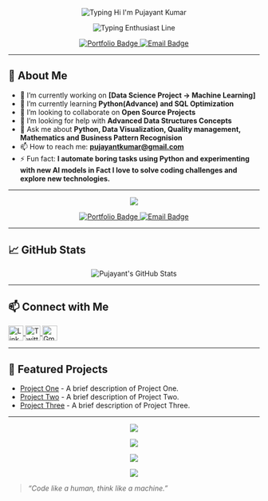 <p align="center">
  <img src="https://readme-typing-svg.herokuapp.com?font=Fira+Code&size=26&duration=2500&pause=800&center=true&vCenter=true&width=600&lines=Hi+%F0%9F%91%8B%2C+I'm+Pujayant+Kumar" alt="Typing Hi I'm Pujayant Kumar" />
</p>

<p align="center">
  <img src="https://readme-typing-svg.herokuapp.com?font=Fira+Code&size=22&duration=3000&pause=1200&center=true&vCenter=true&width=600&lines=An+aspiring+AI+%26+Data+Science+Enthusiast;Based+in+Germany" alt="Typing Enthusiast Line" />
</p>


<p align="center">
  <a href="https://falcon37-tech.github.io/PujayantKumar.github.io/" target="_blank">
    <img src="https://img.shields.io/badge/Portfolio-Visit-blue?style=for-the-badge&logo=github" alt="Portfolio Badge"/>
  </a>
  <a href="mailto:pujayantkumar@gmail.com">
    <img src="https://img.shields.io/badge/Email-Contact-red?style=for-the-badge&logo=gmail" alt="Email Badge"/>
  </a>
</p>

---


## 🚀 About Me

- 🔭 I’m currently working on **[Data Science Project -> Machine Learning]**  
- 🌱 I’m currently learning **Python(Advance) and SQL Optimization**  
- 👯 I’m looking to collaborate on **Open Source Projects**  
- 🤝 I’m looking for help with **Advanced Data Structures Concepts**  
- 💬 Ask me about **Python, Data Visualization, Quality management, Mathematics and Business Pattern Recognision**  
- 📫 How to reach me: **pujayantkumar@gmail.com**  
- ⚡ Fun fact: **I automate boring tasks using Python and experimenting with new AI models in Fact I love to solve coding challenges and explore new technologies.**

---
<p align="center">
  <img src="https://readme-typing-svg.demolab.com?font=Press+Start+2P&size=16&duration=3000&pause=1500&color=FF44AA&center=true&vCenter=true&width=800&lines=Hi+there+player!;Welcome+to+my+GitHub+README;Enjoy+the+ride+%F0%9F%9A%80" />
</p>
 

<p align="center">
  <a href="https://falcon37-tech.github.io/PujayantKumar.github.io/" target="_blank">
    <img src="https://img.shields.io/badge/Portfolio-Visit-blue?style=for-the-badge&logo=github" alt="Portfolio Badge"/>
  </a>
  <a href="mailto:pujayantkumar@gmail.com">
    <img src="https://img.shields.io/badge/Email-Contact-red?style=for-the-badge&logo=gmail" alt="Email Badge"/>
  </a>
</p>

---

## 📈 GitHub Stats

<p align="center">
  <img src="https://github-readme-stats.vercel.app/api?username=Falcon37-tech&show_icons=true&theme=radical" alt="Pujayant's GitHub Stats"/>
</p>

---

## 📫 Connect with Me

<p align="left">
  <a href="https://www.linkedin.com/in/pujayantkumar/" target="blank">
    <img align="center" src="https://cdn.jsdelivr.net/gh/devicons/devicon/icons/linkedin/linkedin-original.svg" alt="LinkedIn" height="30" width="30" />
  </a>
  <a href="https://x.com/pujayant_kumar_" target="blank">
    <img align="center" src="https://cdn.jsdelivr.net/gh/devicons/devicon/icons/twitter/twitter-original.svg" alt="Twitter" height="30" width="30" />
  </a>
  <a href="mailto:pujayantkumar@gmail.com">
    <img align="center" src="https://cdn.jsdelivr.net/gh/devicons/devicon/icons/google/google-original.svg" alt="Gmail" height="30" width="30" />
  </a>
</p>

---

## 📌 Featured Projects

- [Project One](https://github.com/Falcon37-tech/project-one) - A brief description of Project One.
- [Project Two](https://github.com/Falcon37-tech/project-two) - A brief description of Project Two.
- [Project Three](https://github.com/Falcon37-tech/project-three) - A brief description of Project Three.

---




<p align="center">
  <img src="https://readme-typing-svg.demolab.com?font=Orbitron&size=20&duration=4000&pause=1000&color=ffffff&center=true&vCenter=true&width=700&lines=Thanks+for+visiting!" />
  
<p align="center">
  <img src="https://capsule-render.vercel.app/api?type=waving&height=120&color=gradient&section=footer" />
</p>




<p align="center">
  <img src="https://readme-typing-svg.demolab.com?font=Ubuntu+Mono&size=20&duration=5000&pause=2500&color=FFFFFF&center=true&vCenter=true&width=800&lines=Code+like+a+human,+think+like+a+machine." />
</p>

<p align="center">
  <img src="https://readme-typing-svg.demolab.com?font=Orbitron&size=20&duration=3500&pause=1500&color=00F9FF&center=true&vCenter=true&width=800&lines=👨‍💻+Code+like+a+human,+think+like+a+machine.+🤖" />
</p>

> _“Code like a human, think like a machine.”_
